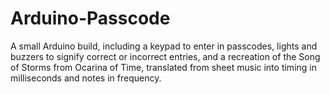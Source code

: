# Arduino-Passcode
A small Arduino build, including a keypad to enter in passcodes, lights and buzzers to signify correct or incorrect entries, and a recreation of the Song of Storms from Ocarina of Time, translated from sheet music into timing in milliseconds and notes in frequency.
